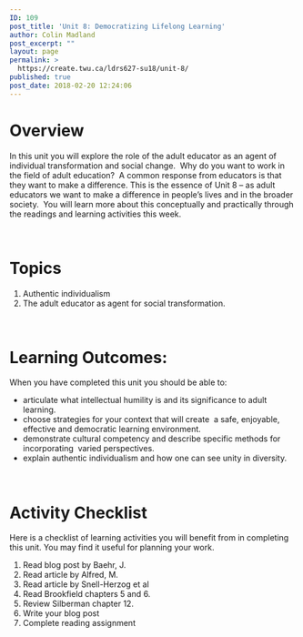 ```yaml
---
ID: 109
post_title: 'Unit 8: Democratizing Lifelong Learning'
author: Colin Madland
post_excerpt: ""
layout: page
permalink: >
  https://create.twu.ca/ldrs627-su18/unit-8/
published: true
post_date: 2018-02-20 12:24:06
---
```

<h1>Overview</h1>

In this unit you will explore the role of the adult educator as an agent of individual transformation and social change.  Why do you want to work in the field of adult education?  A common response from educators is that they want to make a difference. This is the essence of Unit 8 – as adult educators we want to make a difference in people’s lives and in the broader society.  You will learn more about this conceptually and practically through the readings and learning activities this week.

&nbsp;

<h1>Topics</h1>

<ol>
    <li>Authentic individualism</li>
    <li>The adult educator as agent for social transformation.</li>
</ol>

<strong> </strong>

<h1>Learning Outcomes:</h1>

When you have completed this unit you should be able to:

<ul>
    <li>articulate what intellectual humility is and its significance to adult learning.</li>
    <li>choose strategies for your context that will create  a safe, enjoyable, effective and democratic learning environment.</li>
    <li>demonstrate cultural competency and describe specific methods for incorporating  varied perspectives.</li>
    <li>explain authentic individualism and how one can see unity in diversity.</li>
</ul>

<strong> </strong>

<h1>Activity Checklist</h1>

Here is a checklist of learning activities you will benefit from in completing this unit. You may find it useful for planning your work.

<ol>
    <li>Read blog post by Baehr, J.</li>
    <li>Read article by Alfred, M.</li>
    <li>Read article by Snell-Herzog et al</li>
    <li>Read Brookfield chapters 5 and 6.</li>
    <li>Review Silberman chapter 12.</li>
    <li>Write your blog post</li>
    <li>Complete reading assignment</li>
</ol>

&nbsp;